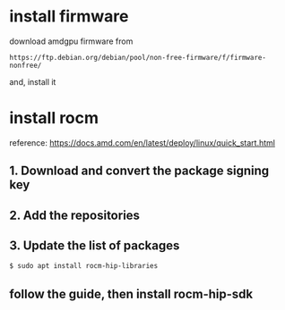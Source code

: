 # install firmware

download amdgpu firmware from
```
https://ftp.debian.org/debian/pool/non-free-firmware/f/firmware-nonfree/
```

and, install it

# install rocm 

reference: https://docs.amd.com/en/latest/deploy/linux/quick_start.html

## 1. Download and convert the package signing key

## 2. Add the repositories

## 3. Update the list of packages

```sh
$ sudo apt install rocm-hip-libraries
```

## follow the guide, then install rocm-hip-sdk


